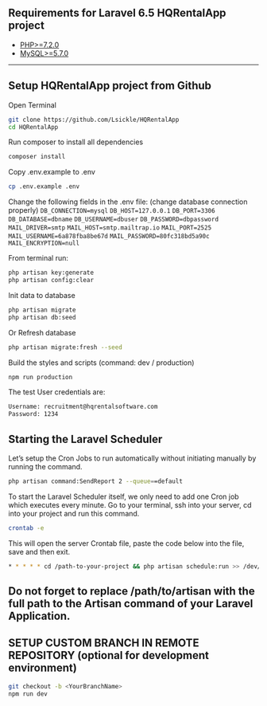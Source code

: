 
## Requirements for Laravel 6.5 HQRentalApp project


- [PHP>=7.2.0](https://www.php.net/downloads.php#v7.2.24)
- [MySQL>=5.7.0](https://dev.mysql.com/downloads/mysql/5.7.html)

-----------------------------------------------------------------------------------

## Setup HQRentalApp project from Github


Open Terminal

```bash
git clone https://github.com/Lsickle/HQRentalApp 
cd HQRentalApp
```

Run composer to install all dependencies
```bash
composer install
```

Copy .env.example to .env
```bash
cp .env.example .env
```

Change the following fields in the .env file: (change database connection properly) ``DB_CONNECTION=mysql`` ``DB_HOST=127.0.0.1`` ``DB_PORT=3306`` ``DB_DATABASE=dbname`` ``DB_USERNAME=dbuser`` ``DB_PASSWORD=dbpassword`` ``MAIL_DRIVER=smtp`` ``MAIL_HOST=smtp.mailtrap.io`` ``MAIL_PORT=2525`` ``MAIL_USERNAME=6a878fba8be67d`` ``MAIL_PASSWORD=80fc318bd5a90c`` ``MAIL_ENCRYPTION=null``


From terminal run:
```bash
php artisan key:generate
php artisan config:clear
```

Init data to database
```bash
php artisan migrate
php artisan db:seed
```

Or Refresh database
```bash
php artisan migrate:fresh --seed
```

Build the styles and scripts (command: dev / production)
```bash
npm run production
```

The test User credentials are:

```bash
Username: recruitment@hqrentalsoftware.com
Password: 1234
```


## Starting the Laravel Scheduler

Let’s setup the Cron Jobs to run automatically without initiating manually by running the command. 
```bash
php artisan command:SendReport 2 --queue==default
```

To start the Laravel Scheduler itself, we only need to add one Cron job which executes every minute. Go to your terminal, ssh into your server, cd into your project and run this command.


```bash
crontab -e
```


This will open the server Crontab file, paste the code below into the file, save and then exit.

```bash
* * * * * cd /path-to-your-project && php artisan schedule:run >> /dev/null 2>&1
```

Do not forget to replace /path/to/artisan with the full path to the Artisan command of your Laravel Application.
-----------------------------------------------------------------------------------

## SETUP CUSTOM BRANCH IN REMOTE REPOSITORY (optional for development environment)

```bash
git checkout -b <YourBranchName>
npm run dev
```


